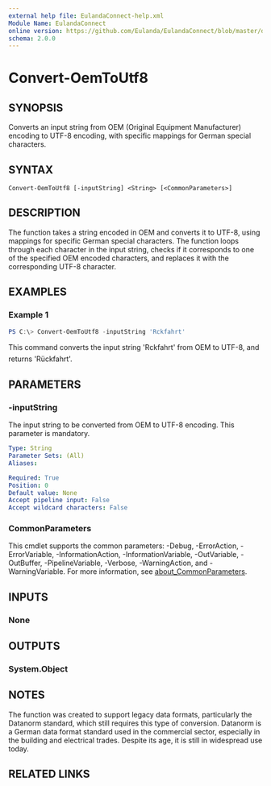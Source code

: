 ```yaml
---
external help file: EulandaConnect-help.xml
Module Name: EulandaConnect
online version: https://github.com/Eulanda/EulandaConnect/blob/master/docs/Convert-OemToUtf8.md
schema: 2.0.0
---
```


# Convert-OemToUtf8

## SYNOPSIS
Converts an input string from OEM (Original Equipment Manufacturer) encoding to UTF-8 encoding, with specific mappings for German special characters.

## SYNTAX

```
Convert-OemToUtf8 [-inputString] <String> [<CommonParameters>]
```

## DESCRIPTION
The function takes a string encoded in OEM and converts it to UTF-8, using mappings for specific German special characters.  The function loops through each character in the input string, checks if it corresponds to one of the specified OEM encoded characters,  and replaces it with the corresponding UTF-8 character.

## EXAMPLES

### Example 1
```powershell
PS C:\> Convert-OemToUtf8 -inputString 'Rckfahrt'
```

This command converts the input string 'Rckfahrt' from OEM to UTF-8, and returns 'Rückfahrt'.

## PARAMETERS

### -inputString
The input string to be converted from OEM to UTF-8 encoding. This parameter is mandatory.

```yaml
Type: String
Parameter Sets: (All)
Aliases:

Required: True
Position: 0
Default value: None
Accept pipeline input: False
Accept wildcard characters: False
```

### CommonParameters
This cmdlet supports the common parameters: -Debug, -ErrorAction, -ErrorVariable, -InformationAction, -InformationVariable, -OutVariable, -OutBuffer, -PipelineVariable, -Verbose, -WarningAction, and -WarningVariable. For more information, see [about_CommonParameters](http://go.microsoft.com/fwlink/?LinkID=113216).

## INPUTS

### None

## OUTPUTS

### System.Object
## NOTES

The function was created to support legacy data formats, particularly the Datanorm standard, which still requires this type of conversion.  Datanorm is a German data format standard used in the commercial sector, especially in the building and electrical trades.  Despite its age, it is still in widespread use today.

## RELATED LINKS
